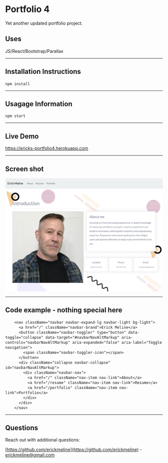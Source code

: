 # Portfolio 4
Yet another updated portfolio project.

## Uses

JS/React/Bootstrap/Parallax

-----------

## Installation Instructions

```
npm install
```

-----------

## Usagage Information

```
npm start
```

-----------

## Live Demo

https://ericks-portfolio4.herokuapp.com

-----------

## Screen shot
![screen shot](./public/assets/images/screenshot.png)

-----------

## Code example - nothing special here
```
    <nav className="navbar navbar-expand-lg navbar-light bg-light">
      <a href="/" className="navbar-brand">Erick Meline</a>
      <button className="navbar-toggler" type="button" data-toggle="collapse" data-target="#navbarNavAltMarkup" aria-controls="navbarNavAltMarkup" aria-expanded="false" aria-label="Toggle navigation">
        <span className="navbar-toggler-icon"></span>
      </button>
      <div className="collapse navbar-collapse" id="navbarNavAltMarkup">
        <div className="navbar-nav">
          <a href="/" className="nav-item nav-link">About</a>
          <a href="/resume" className="nav-item nav-link">Resume</a>
          <a href="/portfolio" className="nav-item nav-link">Portfolio</a>
        </div>
      </div>
    </nav>
```

-----------

## Questions
Reach out with additional questions:

[https://github.com/erickmeline](https://github.com/erickmeline) - [erickmeline@gmail.com](mailto://erickmeline@gmail.com)
